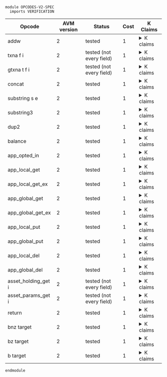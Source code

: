```k
module OPCODES-V2-SPEC
  imports VERIFICATION
```

<table>

<thead>
<tr><th> Opcode </th><th> AVM version </th><th> Status </th><th> Cost </th><th> K Claims </th></tr>
</thead>

<tbody>

<!----------------------------------------------------------------------------->

<tr><td> addw </td><td> 2 </td><td> tested </td><td> 1 </td>
<td><details>
<summary>K claims</summary>

```k
  claim <k> addw => . </k>
        <stack> 18446744073709551615 : 5 : XS => 4 : 1 : XS </stack>
        <stacksize> _ </stacksize>
```
</details>
</td></tr>

<!----------------------------------------------------------------------------->

<tr><td> txna f i </td><td> 2 </td><td> tested (not every field) </td><td> 1 </td>
<td><details>
<summary>K claims</summary>

```k
  claim <k> txna Applications 1 => . </k>
        <stack> XS => APPL : XS </stack>
        <stacksize> S => S +Int 1 </stacksize>
        <currentTx> TX_ID </currentTx>
        <transaction>
          <txID> TX_ID </txID>
          <groupID> "0" </groupID>
          <groupIdx> 0 </groupIdx>
          <typeEnum> @ appl </typeEnum>
          <foreignApps> 3 APPL:Int 7 </foreignApps>
          ...
        </transaction>
        <txnIndexMapGroup>
          <txnIndexMapGroupKey> "0" </txnIndexMapGroupKey>
          <txnIndexMapGroupValues> (0 |-> TX_ID) </txnIndexMapGroupValues>
        </txnIndexMapGroup>
    requires S <Int 1000
```
</details>
</td></tr>

<!----------------------------------------------------------------------------->

<tr><td> gtxna t f i </td><td> 2 </td><td> tested (not every field) </td><td> 1 </td>
<td><details>
<summary>K claims</summary>

```k
  claim <k> gtxna 0 ApplicationArgs 0 => . </k>
        <stack> XS => b"123" : XS </stack>
        <stacksize> S => S +Int 1 </stacksize>
        <currentTx> "2a" </currentTx>
        <transactions>
          <transaction>
            <txID> "0" </txID>
            <groupID> "0" </groupID>
            <groupIdx> 0 </groupIdx>
            <applicationArgs> b"123" </applicationArgs>
            <typeEnum> @ appl </typeEnum>
            ...
          </transaction>
          <transaction>
            <txID> "2a" </txID>
            <groupID> "0" </groupID>
            <groupIdx> 2 </groupIdx>
            <typeEnum> @ appl </typeEnum>
            ...
          </transaction>
        </transactions>
        <txnIndexMapGroup>
          <txnIndexMapGroupKey> "0" </txnIndexMapGroupKey>
          <txnIndexMapGroupValues> (2 |-> "2a") (0 |-> "0") </txnIndexMapGroupValues>
        </txnIndexMapGroup>
    requires S <Int 1000
```
</details>
</td></tr>

<!----------------------------------------------------------------------------->

<tr><td> concat </td><td> 2 </td><td> tested </td><td> 1 </td>
<td><details>
<summary>K claims</summary>

```k
  claim <k> concat => . </k>
        <stack> b"def" : b"abc" : XS => b"abcdef" : XS </stack>
        <stacksize> S => S -Int 1 </stacksize>

  claim <k> concat => panic(BYTES_OVERFLOW) </k>
        <stack> B2 : B1 : _ </stack>
    requires lengthBytes(B1) +Int lengthBytes(B2) >Int 4096
```
</details>
</td></tr>

<!----------------------------------------------------------------------------->

<tr><td> substring s e </td><td> 2 </td><td> tested </td><td> 1 </td>
<td><details>
<summary>K claims</summary>

```k
  claim <k> substring 3 8 => . </k>
        <stack> (b"0123456789" => b"34567") : _ </stack>
```
</details>
</td></tr>

<!----------------------------------------------------------------------------->

<tr><td> substring3 </td><td> 2 </td><td> tested </td><td> 1 </td>
<td><details>
<summary>K claims</summary>

```k
  claim <k> substring3 => . </k>
        <stack> (b"0123456789" : 3 : 8 : XS) => (b"34567" : XS) </stack>
        <stacksize> S => S -Int 2 </stacksize>
```
</details>
</td></tr>

<!----------------------------------------------------------------------------->

<tr><td> dup2 </td><td> 2 </td><td> tested </td><td> 1 </td>
<td><details>
<summary>K claims</summary>

```k
  claim <k> dup2 => . </k>
        <stack> (3 : 4 : XS) => (3 : 4 : 3 : 4 : XS) </stack>
        <stacksize> S => S +Int 2 </stacksize>
    requires S <Int 1000 -Int 2
```
</details>
</td></tr>

<!----------------------------------------------------------------------------->

<tr><td> balance </td><td> 2 </td><td> tested </td><td> 1 </td>
<td><details>
<summary>K claims</summary>

```k
  claim <k> balance => . </k>
        <stack> (normalize(ADDR) : XS) => (12345 : XS) </stack>
        <currentTx> TX_ID </currentTx>
        <transaction>
          <txID> TX_ID </txID>
          <typeEnum> @ appl </typeEnum>
          <sender> ADDR </sender>
          ...
        </transaction>
        <account>
          <address> ADDR:Bytes </address>
          <balance> 12345 </balance>
          ...
        </account>
```
</details>
</td></tr>

<!----------------------------------------------------------------------------->

<tr><td> app_opted_in </td><td> 2 </td><td> tested </td><td> 1 </td>
<td><details>
<summary>K claims</summary>

```k
  claim <k> app_opted_in => . </k>
        <stack> (B:Int : normalize(A:Bytes) : XS) => 1 : XS </stack>
        <stacksize> S => S -Int 1 </stacksize>
        <currentTx> TX_ID </currentTx>
        <transaction>
          <txID> TX_ID </txID>
          <typeEnum> @ appl </typeEnum>
          <sender> A </sender>
          <foreignApps> B _ </foreignApps>
          ...
        </transaction>
        <account>
          <address> A </address>
          <appsOptedIn>
            <optInApp>
              <optInAppID> B </optInAppID>
              ...
            </optInApp>
            ...
          </appsOptedIn>
          ...
        </account>

  claim <k> app_opted_in => . </k>
        <stack> (B:Int : normalize(A:Bytes) : XS) => 0 : XS </stack>
        <stacksize> S => S -Int 1 </stacksize>
        <currentTx> TX_ID </currentTx>
        <transaction>
          <txID> TX_ID </txID>
          <typeEnum> @ appl </typeEnum>
          <sender> A </sender>
          <foreignApps> B _ </foreignApps>
          ...
        </transaction>
        <account>
          <address> A </address>
          <appsOptedIn>
            <optInApp>
              <optInAppID> B' </optInAppID>
              ...
            </optInApp>
          </appsOptedIn>
          ...
        </account>
      requires B =/=K B'
```
</details>
</td></tr>

<!----------------------------------------------------------------------------->

<tr><td> app_local_get </td><td> 2 </td><td> tested </td><td> 1 </td>
<td><details>
<summary>K claims</summary>

```k
  claim <k> app_local_get => . </k>
        <stack> (B:Bytes : normalize(A:Bytes) : XS) => 123 : XS </stack>
        <stacksize> S => S -Int 1 </stacksize>
        <currentTx> TX_ID </currentTx>
        <transaction>
          <txID> TX_ID </txID>
          <typeEnum> @ appl </typeEnum>
          <sender> A </sender>
          ...
        </transaction>
        <currentApplicationID> APP_ID </currentApplicationID>
        <account>
          <address> A </address>
          <appsOptedIn>
            <optInApp>
              <optInAppID> APP_ID </optInAppID>
              <localInts> B |-> 123 ...</localInts>
              ...
            </optInApp>
            ...
          </appsOptedIn>
          ...
        </account>
```
</details>
</td></tr>

<!----------------------------------------------------------------------------->

<tr><td> app_local_get_ex </td><td> 2 </td><td> tested </td><td> 1 </td>
<td><details>
<summary>K claims</summary>

```k
  claim <k> app_local_get_ex => . </k>
        <stack> (C:Bytes : B:Int : normalize(A:Bytes) : XS) => 1 : 123 : XS </stack>
        <stacksize> S => S -Int 1 </stacksize>
        <currentTx> TX_ID </currentTx>
        <transaction>
          <txID> TX_ID </txID>
          <typeEnum> @ appl </typeEnum>
          <sender> A </sender>
          <foreignApps> B _ </foreignApps>
          ...
        </transaction>
        <account>
          <address> A </address>
          <appsOptedIn>
            <optInApp>
              <optInAppID> B </optInAppID>
              <localInts> C |-> 123 ...</localInts>
              ...
            </optInApp>
            ...
          </appsOptedIn>
          ...
        </account>
```
</details>
</td></tr>

<!----------------------------------------------------------------------------->

<tr><td> app_global_get </td><td> 2 </td><td> tested </td><td> 1 </td>
<td><details>
<summary>K claims</summary>

```k
  claim <k> app_global_get => . </k>
        <stack> (A:Bytes : XS) => (123 : XS) </stack>
        <currentTx> TX_ID </currentTx>
        <transaction>
          <txID> TX_ID </txID>
          <typeEnum> @ appl </typeEnum>
          ...
        </transaction>
        <currentApplicationID> APP_ID </currentApplicationID>
        <account>
          <address> ADDR:Bytes </address>
          <appsCreated>
            <app>
              <appID> APP_ID </appID>
              <globalInts> .Map [ A <- 123 ] </globalInts>
              <globalBytes> .Map </globalBytes>
              ...
            </app>
            ...
          </appsCreated>
          ...
        </account>
        <appCreator> .Map [ APP_ID <- ADDR ] </appCreator>
```
</details>
</td></tr>

<!----------------------------------------------------------------------------->

<tr><td> app_global_get_ex </td><td> 2 </td><td> tested </td><td> 1 </td>
<td><details>
<summary>K claims</summary>

```k
  claim <k> app_global_get_ex => . </k>
        <stack> (B:Bytes : A:Int : XS) => (1 : 123 : XS) </stack>
        <currentTx> TX_ID </currentTx>
        <transaction>
          <txID> TX_ID </txID>
          <typeEnum> @ appl </typeEnum>
          <foreignApps> A _ </foreignApps>
          ...
        </transaction>
        <account>
          <address> ADDR:Bytes </address>
          <appsCreated>
            <app>
              <appID> A </appID>
              <globalInts> .Map [ B <- 123 ] </globalInts>
              <globalBytes> .Map </globalBytes>
              ...
            </app>
            ...
          </appsCreated>
          ...
        </account>
        <appCreator> .Map [ A <- ADDR ] </appCreator>
```
</details>
</td></tr>

<!----------------------------------------------------------------------------->

<tr><td> app_local_put </td><td> 2 </td><td> tested </td><td> 1 </td>
<td><details>
<summary>K claims</summary>

```k
  claim <k> app_local_put => . </k>
        <stack> (123 : b"key" : normalize(A:Bytes) : XS) => XS </stack>
        <stacksize> S => S -Int 3 </stacksize>
        <currentTx> TX_ID </currentTx>
        <transaction>
          <txID> TX_ID </txID>
          <typeEnum> @ appl </typeEnum>
          <sender> A </sender>
          ...
        </transaction>
        <currentApplicationID> APP_ID </currentApplicationID>
        <account>
          <address> A </address>
          <appsCreated>
            <app>
              <appID> APP_ID </appID>
              <localNumInts> 1 </localNumInts>
              ...
            </app>
            ...
          </appsCreated>
          <appsOptedIn>
            <optInApp>
              <optInAppID> APP_ID </optInAppID>
              <localInts> (.Map => (b"key" |-> 123)) </localInts>
              <localBytes> .Map </localBytes>
              ...
            </optInApp>
            ...
          </appsOptedIn>
          ...
        </account>
```
</details>
</td></tr>

<!----------------------------------------------------------------------------->

<tr><td> app_global_put </td><td> 2 </td><td> tested </td><td> 1 </td>
<td><details>
<summary>K claims</summary>

```k
  claim <k> app_global_put => . </k>
        <stack> (123 : b"key" : XS) => XS </stack>
        <stacksize> S => S -Int 2 </stacksize>
        <currentTx> TX_ID </currentTx>
        <transaction>
          <txID> TX_ID </txID>
          <typeEnum> @ appl </typeEnum>
          <sender> A </sender>
          ...
        </transaction>
        <currentApplicationID> APP_ID </currentApplicationID>
        <accountsMap>
          <account>
            <address> A </address>
            <appsCreated>
              <app>
                <appID> APP_ID </appID>
                <globalNumInts> 1 </globalNumInts>
                <globalInts> (.Map => (b"key" |-> 123)) </globalInts>
                <globalBytes> .Map </globalBytes>
                ...
              </app>
              ...
            </appsCreated>
            ...
          </account>
        </accountsMap>
```
</details>
</td></tr>

<!----------------------------------------------------------------------------->

<tr><td> app_local_del </td><td> 2 </td><td> tested </td><td> 1 </td>
<td><details>
<summary>K claims</summary>

```k
  claim <k> app_local_del => . </k>
        <stack> (b"key" : ADDR:Bytes : XS) => XS </stack>
        <stacksize> S => S -Int 2 </stacksize>
        <currentTx> TX_ID </currentTx>
        <transaction>
          <txID> TX_ID </txID>
          <typeEnum> @ appl </typeEnum>
          <sender> ADDR </sender>
          ...
        </transaction>
        <currentApplicationID> APP_ID </currentApplicationID>
        <accountsMap>
          <account>
            <address> ADDR </address>
            <appsOptedIn>
              <optInApp>
                <optInAppID> APP_ID </optInAppID>
                <localInts> (b"key" |-> 123) => .Map </localInts>
                <localBytes> .Map </localBytes>
                ...
              </optInApp>
              ...
            </appsOptedIn>
            ...
          </account>
        </accountsMap>
```
</details>
</td></tr>

<!----------------------------------------------------------------------------->

<tr><td> app_global_del </td><td> 2 </td><td> tested </td><td> 1 </td>
<td><details>
<summary>K claims</summary>

```k
  claim <k> app_global_del => . </k>
        <stack> (b"key" : XS) => XS </stack>
        <stacksize> S => S -Int 1 </stacksize>
        <currentApplicationID> APP_ID </currentApplicationID>
        <accountsMap>
          <account>
            <address> _ </address>
            <appsCreated>
              <app>
                <appID> APP_ID </appID>
                <globalInts> (b"key" |-> 123) => .Map </globalInts>
                <globalBytes> .Map </globalBytes>
                ...
              </app>
              ...
            </appsCreated>
            ...
          </account>
        </accountsMap>
```
</details>
</td></tr>

<!----------------------------------------------------------------------------->

<tr><td> asset_holding_get i </td><td> 2 </td><td> tested (not every field) </td><td> 1 </td>
<td><details>
<summary>K claims</summary>

```k
  claim <k> asset_holding_get AssetBalance => . </k>
        <stack> ASSET:Int : normalize(ADDR:Bytes) : XS => 1 : 12345 : XS </stack>
        <currentTx> TX_ID </currentTx>
        <transaction>
          <txID> TX_ID </txID>
          <typeEnum> @ appl </typeEnum>
          <foreignAssets> ASSET _ </foreignAssets>
          <sender> ADDR </sender>
          ...
        </transaction>
        <account>
          <address> ADDR </address>
          <optInAsset>
            <optInAssetID> ASSET </optInAssetID>
            <optInAssetBalance> 12345 </optInAssetBalance>
            ...
          </optInAsset>
          ...
        </account>
```
</details>
</td></tr>

<!----------------------------------------------------------------------------->

<tr><td> asset_params_get i </td><td> 2 </td><td> tested (not every field) </td><td> 1 </td>
<td><details>
<summary>K claims</summary>

```k
  claim <k> asset_params_get AssetTotal => . </k>
        <stack> ASSET:Int : XS => 1 : 12345 : XS </stack>
        <stacksize> S => S +Int 1 </stacksize>
        <currentTx> TX_ID </currentTx>
        <transaction>
          <txID> TX_ID </txID>
          <typeEnum> @ appl </typeEnum>
          <foreignAssets> ASSET _ </foreignAssets>
          ...
        </transaction>
        <asset>
          <assetID> ASSET </assetID>
          <assetTotal> 12345 </assetTotal>
          ...
        </asset>
    requires S <Int 1000
```
</details>
</td></tr>

<!----------------------------------------------------------------------------->

<tr><td> return </td><td> 2 </td><td> tested </td><td> 1 </td>
<td><details>
<summary>K claims</summary>

```k
  claim <k> return ~> #incrementPC() ~> #fetchOpcode() => . </k>
        <stack> (1 : 2 : .TStack) => (1 : .TStack) </stack>
        <stacksize> 2 => 1 </stacksize>
        <currentTx> TX_ID </currentTx>
        (<transactions>
          <transaction>
            <txID> TX_ID </txID>
            <typeEnum> @ appl </typeEnum> 
            <txType> "appl" </txType>
            ...
          </transaction>
        </transactions> => <transactions> ?_ </transactions>)
        <currentApplicationID> APP_ID:Int </currentApplicationID>
        <activeApps> (SetItem(APP_ID) .Set) => .Set </activeApps>
        <paniccode> 0 </paniccode>
        <returncode> 4 => 0 </returncode>
        <returnstatus> _ => "Success - positive-valued singleton stack" </returnstatus>

```
</details>
</td></tr>

<!----------------------------------------------------------------------------->

<tr><td> bnz target </td><td> 2 </td><td> tested </td><td> 1 </td>
<td><details>
<summary>K claims</summary>

```k
  claim <k> bnz LABEL => . </k>
        <stack> 1 : XS => XS </stack>
        <stacksize> S => S -Int 1 </stacksize>
        <jumped> _ => true </jumped>
        <pc> _ => 23 </pc>
        <labels> .Map [LABEL <- 23] </labels>
```
</details>
</td></tr>

<!----------------------------------------------------------------------------->

<tr><td> bz target </td><td> 2 </td><td> tested </td><td> 1 </td>
<td><details>
<summary>K claims</summary>

```k
  claim <k> bz LABEL => . </k>
        <stack> 0 : XS => XS </stack>
        <stacksize> S => S -Int 1 </stacksize>
        <jumped> _ => true </jumped>
        <pc> _ => 23 </pc>
        <labels> .Map [LABEL <- 23] </labels>
```
</details>
</td></tr>

<!----------------------------------------------------------------------------->

<tr><td> b target </td><td> 2 </td><td> tested </td><td> 1 </td>
<td><details>
<summary>K claims</summary>

```k
  claim <k> b LABEL => . </k>
        <jumped> _ => true </jumped>
        <pc> _ => 23 </pc>
        <labels> .Map [LABEL <- 23] </labels>
```
</details>
</td></tr>

<!----------------------------------------------------------------------------->

</tbody>
</table>

```k
endmodule
```
